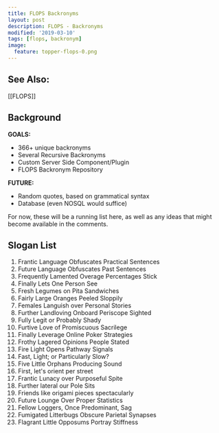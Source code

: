 ```yaml
---
title: FLOPS Backronyms
layout: post
description: FLOPS - Backronyms
modified: '2019-03-10'
tags: [flops, backronym]
image:
  feature: topper-flops-0.png
---
```


## See Also:
[[FLOPS]]

## Background

**GOALS:**
* 366+ unique backronyms
* Several Recursive Backronyms
* Custom Server Side Component/Plugin
* FLOPS Backronym Repository

**FUTURE:** 
* Random quotes, based on grammatical syntax
* Database (even NOSQL would suffice)

For now, these will be a running list here, as well as any ideas that might become available in the comments.

## Slogan List

1. Frantic Language Obfuscates Practical Sentences
1. Future Language Obfuscates Past Sentences
1. Frequently Lamented Overage Percentages Stick
1. Finally Lets One Person See
1. Fresh Legumes on Pita Sandwiches
1. Fairly Large Oranges Peeled Sloppily
1. Females Languish over Personal Stories
1. Further Landloving Onboard Periscope Sighted
1. Fully Legit or Probably Shady
1. Furtive Love of Promiscuous Sacrilege
1. Finally Leverage Online Poker Strategies
1. Frothy Lagered Opinions People Stated
1. Fire Light Opens Pathway Signals
1. Fast, Light; or Particularly Slow?
1. Five Little Orphans Producing Sound
1. First, let's orient per street
1. Frantic Lunacy over Purposeful Spite
1. Further lateral our Pole Sits
1. Friends like origami pieces spectacularly
1. Future Lounge Over Proper Statistics
1. Fellow Loggers, Once Predominant, Sag
1. Fumigated Litterbugs Obscure Parietal Synapses
1. Flagrant Little Opposums Portray Stiffness